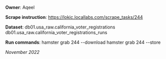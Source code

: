 **Owner**: Aqeel
 
**Scrape instruction**: https://lokic.locallabs.com/scrape_tasks/244

**Dataset**:  db01.usa_raw.california_voter_registrations
              db01.usa_raw.california_voter_registrations_runs

**Run commands**: hamster grab 244 --download
                  hamster grab 244 --store

_November 2022_
